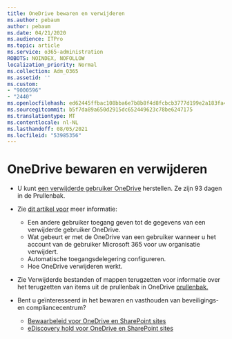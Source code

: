```yaml
---
title: OneDrive bewaren en verwijderen
ms.author: pebaum
author: pebaum
ms.date: 04/21/2020
ms.audience: ITPro
ms.topic: article
ms.service: o365-administration
ROBOTS: NOINDEX, NOFOLLOW
localization_priority: Normal
ms.collection: Adm_O365
ms.assetid: ''
ms.custom:
- "9000596"
- "2440"
ms.openlocfilehash: ed62445ffbac108bba6e7b8b8f4d8fcbcb3777d199e2a183fa457949cfe830a0
ms.sourcegitcommit: b5f7da89a650d2915dc652449623c78be6247175
ms.translationtype: MT
ms.contentlocale: nl-NL
ms.lasthandoff: 08/05/2021
ms.locfileid: "53985356"
---
```

# <a name="onedrive-retention-and-deletion"></a>OneDrive bewaren en verwijderen

- U kunt [een verwijderde gebruiker OneDrive](https://docs.microsoft.com/onedrive/restore-deleted-onedrive) herstellen. Ze zijn 93 dagen in de Prullenbak.

- Zie [dit artikel voor](https://docs.microsoft.com/onedrive/retention-and-deletion) meer informatie:
    - Een andere gebruiker toegang geven tot de gegevens van een verwijderde gebruiker OneDrive.
    - Wat gebeurt er met de OneDrive van een gebruiker wanneer u het account van de gebruiker Microsoft 365 voor uw organisatie verwijdert.
    - Automatische toegangsdelegering configureren.
    - Hoe OneDrive verwijderen werkt.

- Zie Verwijderde bestanden of mappen terugzetten voor informatie over het terugzetten van items uit de prullenbak in OneDrive [prullenbak.](https://support.office.com/article/949ada80-0026-4db3-a953-c99083e6a84f)

- Bent u geïnteresseerd in het bewaren en vasthouden van beveiligings- en compliancecentrum?
    - [Bewaarbeleid voor OneDrive en SharePoint sites](https://docs.microsoft.com/microsoft-365/compliance/retention-policies)
    - [eDiscovery hold voor OneDrive en SharePoint sites](https://docs.microsoft.com/office365/securitycompliance/ediscovery-cases#step-4-place-content-locations-on-hold)

